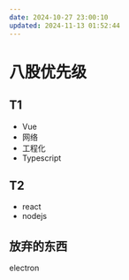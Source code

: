 ```yaml
---
date: 2024-10-27 23:00:10
updated: 2024-11-13 01:52:44
---
```

# 八股优先级

## T1

- Vue
- 网络
- 工程化
- Typescript

## T2

- react
- nodejs


## 放弃的东西

electron